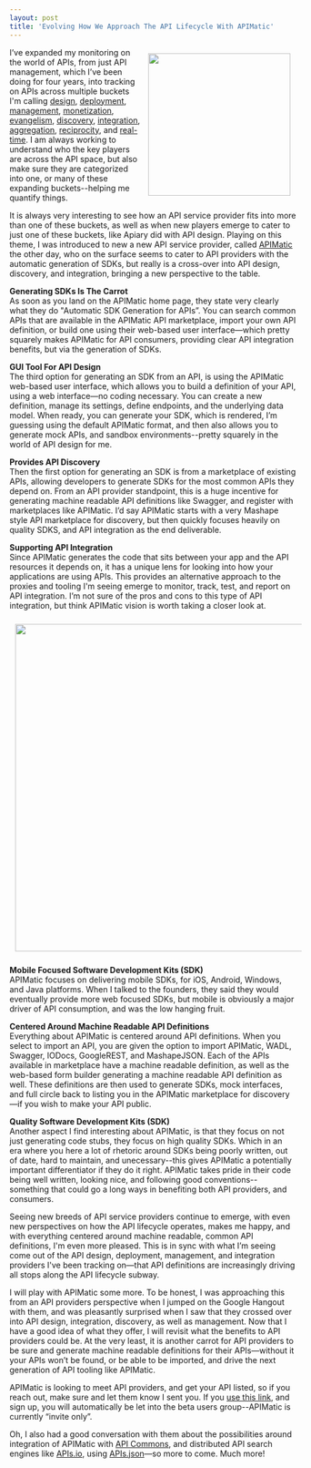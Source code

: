 ```yaml
---
layout: post
title: 'Evolving How We Approach The API Lifecycle With APIMatic'
---
```

<p><a href="https://apimatic.io" target="_blank"><img style="padding: 10px;" src="https://s3.amazonaws.com/kinlane-productions/api-evangelist/apimatic/apimatic-logo.png" alt="" width="250" align="right" /></a></p>
<p>I&rsquo;ve expanded my monitoring on the world of APIs, from just API management, which I&rsquo;ve been doing for four years, into tracking on APIs across multiple buckets I'm calling <a title="API Design" href="http://design.apievangelist.com">design</a>, <a title="API deployment" href="http://deployment.apievangelist.com">deployment</a>, <a title="API Management" href="http://management.apievangelist.com">management</a>, <a title="API monetization" href="http://monetization.apievangelist.com">monetization</a>, <a title="API Evangelism" href="http://evangelism.apievangelist.com">evangelism</a>, <a title="API discovery" href="http://discovery.apievangelist.com">discovery</a>, <a title="API integration" href="http://integration.apievangelist.com">integration</a>, <a title="API aggregation" href="http://aggregation.apievangelist.com">aggregation</a>, <a title="reciprocity" href="http://reciprocity.apievangelist.com">reciprocity</a>, and <a title="API real time" href="http://realtime.apievangelist.com">real-time</a>. I am always working to understand who the key players are across the API space, but also make sure they are categorized into one, or many of these expanding buckets--helping me quantify things.</p>
<p>It is always very interesting to see how an API service provider fits into more than one of these buckets, as well as when new players emerge to cater to just one of these buckets, like Apiary did with API design. Playing on this theme, I was introduced to new a new API service provider, called <a href="https://apimatic.io">APIMatic</a> the other day, who on the surface seems to cater to API providers with the automatic generation of SDKs, but really is a cross-over into API design, discovery, and integration, bringing a new perspective to the table.</p>
<p><strong>Generating SDKs Is The Carrot</strong><br /> As soon as you land on the APIMatic home page, they state very clearly what they do "Automatic SDK Generation for APIs&rdquo;. You can search common APIs that are available in the APIMatic API marketplace, import your own API definition, or build one using their web-based user interface&mdash;which pretty squarely makes APIMatic for API consumers, providing clear API integration benefits, but via the generation of SDKs.</p>
<p><strong>GUI Tool For API Design</strong><br /> The third option for generating an SDK from an API, is using the APIMatic web-based user interface, which allows you to build a definition of your API, using a web interface&mdash;no coding necessary.  You can create a new definition, manage its settings, define endpoints, and the underlying data model. When ready, you can generate your SDK, which is rendered, I&rsquo;m guessing using the default APIMatic format, and then also allows you to generate mock APIs, and sandbox environments--pretty squarely in the world of API design for me.</p>
<p><strong>Provides API Discovery</strong><br /> Then the first option for generating an SDK is from a marketplace of existing APIs, allowing developers to generate SDKs for the most common APIs they depend on. From an API provider standpoint, this is a huge incentive for generating machine readable API definitions like Swagger, and register with marketplaces like APIMatic. I&rsquo;d say APIMatic starts with a very Mashape style API marketplace for discovery, but then quickly focuses heavily on quality SDKS, and API integration as the end deliverable.</p>
<p><strong>Supporting API Integration</strong><br /> Since APIMatic generates the code that sits between your app and the API resources it depends on, it has a unique lens for looking into how your applications are using APIs. This provides an alternative approach to the proxies and tooling I'm seeing emerge to monitor, track, test, and report on API integration. I&rsquo;m not sure of the pros and cons to this type of API integration, but think APIMatic vision is worth taking a closer look at.</p>
<p><a href="https://apimatic.io" target="_blank"><img style="padding: 10px; display: block; margin-left: auto; margin-right: auto;" src="https://s3.amazonaws.com/kinlane-productions/api-evangelist/apimatic/apimatic-search-import-specify.png" alt="" width="575" /></a></p>
<p><strong>Mobile Focused Software Development Kits (SDK)</strong><br /> APIMatic focuses on delivering mobile SDKs, for iOS, Android, Windows, and Java platforms. When I talked to the founders, they said they would eventually provide more web focused SDKs, but mobile is obviously a major driver of API consumption, and was the low hanging fruit.</p>
<p><strong>Centered Around Machine Readable API Definitions</strong><br /> Everything about APIMatic is centered around API definitions. When you select to import an API, you are given the option to import APIMatic, WADL, Swagger, IODocs, GoogleREST, and MashapeJSON. Each of the APIs available in marketplace have a machine readable definition, as well as the web-based form builder generating a machine readable API definition as well. These definitions are then used to generate SDKs, mock interfaces, and full circle back to listing you in the APIMatic marketplace for discovery&mdash;if you wish to make your API public.</p>
<p><strong>Quality Software Development Kits (SDK)</strong><br /> Another aspect I find interesting about APIMatic, is that they focus on not just generating code stubs, they focus on high quality SDKs. Which in an era where you here a lot of rhetoric around SDKs being poorly written, out of date, hard to maintain, and unecessary--this gives APIMatic a potentially important differentiator if they do it right. APIMatic takes pride in their code being well written, looking nice, and following good conventions--something that could go a long ways in benefiting both API providers, and consumers.</p>
<p>Seeing new breeds of API service providers continue to emerge, with even new perspectives on how the API lifecycle operates, makes me happy, and with everything centered around machine readable, common API definitions, I'm even more pleased. This is in sync with what I&rsquo;m seeing come out of the API design, deployment, management, and integration providers I've been tracking on&mdash;that API definitions are increasingly driving all stops along the API lifecycle subway.</p>
<p>I will play with APIMatic some more. To be honest, I was approaching this from an API providers perspective when I jumped on the Google Hangout with them, and was pleasantly surprised when I saw that they crossed over into API design, integration, discovery, as well as management. Now that I have a good idea of what they offer, I will revisit what the benefits to API providers could be. At the very least, it is another carrot for API providers to be sure and generate machine readable definitions for their APIs&mdash;without it your APIs won&rsquo;t be found, or be able to be imported, and drive the next generation of API tooling like APIMatic.</p>
<p>APIMatic is looking to meet API providers, and get your API listed, so if you reach out, make sure and let them know I sent you. If you <a href="https://apimatic.io/Account/Register?Reference=C402F205-7E97-40EF-9894-BF1AFDBA9055">use this link</a>, and sign up, you will automatically be let into the beta users group--APIMatic is currently &ldquo;invite only&rdquo;.</p>
<p>Oh, I also had a good conversation with them about the possibilities around integration of APIMatic with <a href="http://bit.ly/1e27KIc">API Commons</a>, and distributed API search engines like <a href="http://bit.ly/1mtaqmK">APIs.io</a>, using <a href="http://bit.ly/1ij6TTP">APIs.json</a>&mdash;so more to come. Much more!</p>